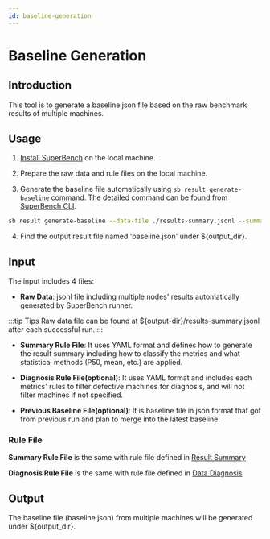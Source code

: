 ```yaml
---
id: baseline-generation
---
```


# Baseline Generation

## Introduction

This tool is to generate a baseline json file based on the raw benchmark results of multiple machines.

## Usage

1. [Install SuperBench](../getting-started/installation.mdx) on the local machine.

2. Prepare the raw data and rule files on the local machine.

3. Generate the baseline file automatically using `sb result generate-baseline` command. The detailed command can be found from [SuperBench CLI](../cli.md).

  ```bash
  sb result generate-baseline --data-file ./results-summary.jsonl --summary-rule-file ./summary-rule.yaml --diagnosis-rule-file ./diagnosis-rule.yaml --output-dir ${output-dir}
  ```

4. Find the output result file named 'baseline.json' under ${output_dir}.

## Input

The input includes 4 files:

- **Raw Data**: jsonl file including multiple nodes' results automatically generated by SuperBench runner.

:::tip Tips
Raw data file can be found at ${output-dir}/results-summary.jsonl after each successful run.
:::

- **Summary Rule File**: It uses YAML format and defines how to generate the result summary including how to classify the metrics and what statistical methods (P50, mean, etc.) are applied.

- **Diagnosis Rule File(optional)**: It uses YAML format and includes each metrics' rules to filter defective machines for diagnosis, and will not filter machines if not specified.

- **Previous Baseline File(optional)**: It is baseline file in json format that got from previous run and plan to merge into the latest baseline.

### Rule File

**Summary Rule File** is the same with rule file defined in [Result Summary](./result-summary.md)

**Diagnosis Rule File** is the same with rule file defined in [Data Diagnosis](./data-diagnosis.md)

## Output

The baseline file (baseline.json) from multiple machines will be generated under ${output_dir}.
